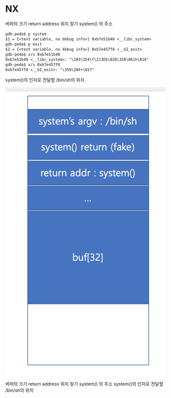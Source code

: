 # NX

버퍼의 크기
return address 위치 찾기
system() 의 주소
```
gdb-peda$ p system
$1 = {<text variable, no debug info>} 0xb7e51b40 <__libc_system>
gdb-peda$ p exit
$2 = {<text variable, no debug info>} 0xb7e457f0 <__GI_exit>
gdb-peda$ x/s 0xb7e51b40
0xb7e51b40 <__libc_system>:	"\203\354\f\213D$\020\350\061h\016"
gdb-peda$ x/s 0xb7e457f0
0xb7e457f0 <__GI_exit>:	"\350\204+\017"
```

system()의 인자로 전달할 /bin/sh의 위치

![Fig 1. stack][classic1]


버퍼의 크기
return address 위치 찾기
system() 의 주소
system()의 인자로 전달할 /bin/sh의 위치


[classic1]: ./nxstack_view.png
